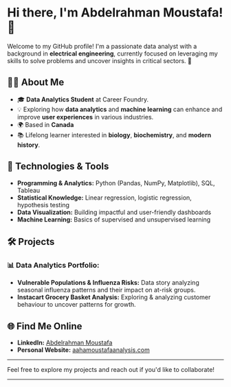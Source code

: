 # Hi there, I'm Abdelrahman Moustafa! 👋

Welcome to my GitHub profile! I'm a passionate data analyst with a background in **electrical engineering**, currently focused on leveraging my skills to solve problems and uncover insights in critical sectors. 🚀

## 👨‍💻 About Me
- 🎓 **Data Analytics Student** at Career Foundry.
- 💡 Exploring how **data analytics** and **machine learning** can enhance and improve **user experiences** in various industries.
- 🌍 Based in **Canada**
- 📚 Lifelong learner interested in **biology**, **biochemistry**, and **modern history**.

## 🔧 Technologies & Tools
- **Programming & Analytics:** Python (Pandas, NumPy, Matplotlib), SQL, Tableau
- **Statistical Knowledge:** Linear regression, logistic regression, hypothesis testing
- **Data Visualization:** Building impactful and user-friendly dashboards
- **Machine Learning:** Basics of supervised and unsupervised learning

## 🛠️ Projects
### 📊 Data Analytics Portfolio:
- **Vulnerable Populations & Influenza Risks:** Data story analyzing seasonal influenza patterns and their impact on at-risk groups.
- **Instacart Grocery Basket Analysis:** Exploring & analyzing customer behaviour to uncover patterns for growth.


## 🌐 Find Me Online
- **LinkedIn:** [Abdelrahman Moustafa](https://www.linkedin.com/in/abdelrahman-moustafa-674764225/)
- **Personal Website:** [aahamoustafaanalysis.com](https://www.aahamoustafaanalysis.com)

---

Feel free to explore my projects and reach out if you'd like to collaborate!

---
